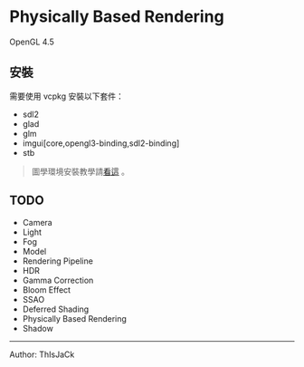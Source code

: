# Physically Based Rendering

OpenGL 4.5

## 安裝
需要使用 vcpkg 安裝以下套件：
* sdl2
* glad
* glm
* imgui[core,opengl3-binding,sdl2-binding]
* stb

> 圖學環境安裝教學請[看這](https://hackmd.io/@23657689/computer_graphics_env_settings) 。

## TODO
* Camera
* Light
* Fog
* Model
* Rendering Pipeline
* HDR
* Gamma Correction
* Bloom Effect
* SSAO
* Deferred Shading
* Physically Based Rendering
* Shadow

---
Author: ThIsJaCk